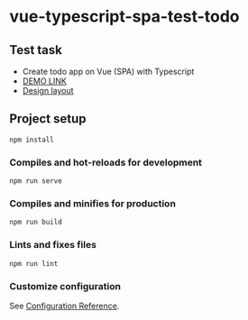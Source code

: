 # vue-typescript-spa-test-todo

## Test task
- Create todo app on Vue (SPA) with Typescript
- [DEMO LINK](https://andrii-pinchuk.github.io/vue-typescript-spa-test-todo/#/login)
- [Design layout](https://www.figma.com/file/xr2XkaVlB0u98hQaRG5VmG/front-test-task?node-id=1%3A564)
## Project setup
```
npm install
```

### Compiles and hot-reloads for development
```
npm run serve
```

### Compiles and minifies for production
```
npm run build
```

### Lints and fixes files
```
npm run lint
```

### Customize configuration
See [Configuration Reference](https://cli.vuejs.org/config/).

